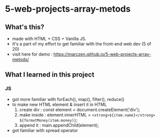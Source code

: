 # 5-web-projects-array-metods
## What's this?
- made with HTML + CSS + Vanilla JS.
- It's a part of my effort to get familiar with the front-end web dev (5 of 20)
- visit here for demo : https://marczen.github.io/5-web-projects-array-metods/
## What I learned in this project
### JS
- got more familiar with forEach(), map(), filter(), reduce()
- to make new HTML element & insert it in HTML
  1. create div : const element = document.createElement('div');
  2. make inside : element.innerHTML = `<strong>${item.name}</strong> ${formatMoney(item.money)}`;
  3. append it : main.appendChild(element);
- got familiar with spread operator
